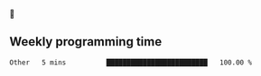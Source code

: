 🐸

## Weekly programming time
<!--START_SECTION:waka-->

```txt
Other   5 mins          █████████████████████████   100.00 %
```

<!--END_SECTION:waka-->
